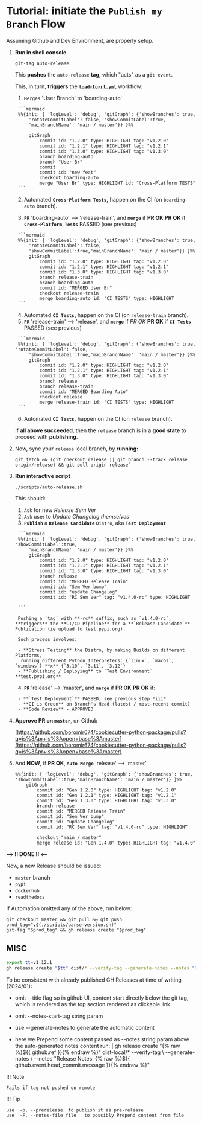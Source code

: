 [//]: # (This Turorial is part of the Gitops Release - V2 Process)

# **Tutorial:** initiate the `Publish my Branch` Flow

Assuming Github and Dev Environment, are properly setup.

1. **Run in shell console**

    ```shell
    git-tag auto-release
    ```

    This **pushes** the `auto-release` **tag**, which "acts" as a `git event`.

    This, in turn, **triggers** the [**`load-to-rt.yml`**](https://github.com/boromir674/cookiecutter-python-package/.github/workflows/load-to-rt.yml) workflow:

      1. `Merges` 'User Branch' to 'boarding-auto'

        ```mermaid
        %%{init: { 'logLevel': 'debug', 'gitGraph': {'showBranches': true,
            'rotateCommitLabel': false, 'showCommitLabel':true,
            'mainBranchName': 'main / master'}} }%%

            gitGraph
                commit id: "1.2.0" type: HIGHLIGHT tag: "v1.2.0"
                commit id: "1.2.1" type: HIGHLIGHT tag: "v1.2.1"
                commit id: "1.3.0" type: HIGHLIGHT tag: "v1.3.0"
                branch boarding-auto
                branch "User Br"
                commit
                commit id: "new feat"
                checkout boarding-auto
                merge "User Br" type: HIGHLIGHT id: "Cross-Platform TESTS"
        ```

      2. Automated **`Cross-Platform Tests`,** happen on the CI (on `boarding-auto` branch).

      3. **`PR`** 'boarding-auto' --> 'release-train', and **`merge`** if **PR OK**
        **PR OK** if **`Cross-Platform Tests`** PASSED (see previous)

        ```mermaid
        %%{init: { 'logLevel': 'debug', 'gitGraph': {'showBranches': true,
            'rotateCommitLabel': false,
            'showCommitLabel':true,'mainBranchName': 'main / master'}} }%%
            gitGraph
                commit id: "1.2.0" type: HIGHLIGHT tag: "v1.2.0"
                commit id: "1.2.1" type: HIGHLIGHT tag: "v1.2.1"
                commit id: "1.3.0" type: HIGHLIGHT tag: "v1.3.0"
                branch release-train
                branch boarding-auto
                commit id: "MERGED User Br"
                checkout release-train
                merge boarding-auto id: "CI TESTS" type: HIGHLIGHT
        ```

      4. Automated **`CI Tests`,** happen on the CI (on `release-train` branch).
      5. **`PR`** 'release-train' --> 'release', and **`merge`** if *PR OK*
        **PR OK** if **`CI Tests`** PASSED (see previous)

        ```mermaid
        %%{init: { 'logLevel': 'debug', 'gitGraph': {'showBranches': true, 'rotateCommitLabel': false,
            'showCommitLabel':true,'mainBranchName': 'main / master'}} }%%
            gitGraph
                commit id: "1.2.0" type: HIGHLIGHT tag: "v1.2.0"
                commit id: "1.2.1" type: HIGHLIGHT tag: "v1.2.1"
                commit id: "1.3.0" type: HIGHLIGHT tag: "v1.3.0"
                branch release
                branch release-train
                commit id: "MERGED Boarding Auto"
                checkout release
                merge release-train id: "CI TESTS" type: HIGHLIGHT
        ```

      6. Automated **`CI Tests`,** happen on the CI (on `release` branch).

    If **all above succeeded**, then the `release` branch is in a **good state** to proceed with **publishing**.
    
2. Now, sync your `release` local branch, by **running:**
    ```shell
    git fetch && (git checkout release || git branch --track release origin/release) && git pull origin release`
    ```

3. **Run interactive script**

    ```shell
    ./scripts/auto-release.sh
    ```

    This should:

      1. `Ask` for new *Release Sem Ver*
      2. `Ask` user to *Update Changelog themselves*
      3. **`Publish`** a **`Release Candidate`** `Distro`, aka **`Test Deployment`**

        ```mermaid
        %%{init: { 'logLevel': 'debug', 'gitGraph': {'showBranches': true, 'showCommitLabel':true,
            'mainBranchName': 'main / master'}} }%%
            gitGraph
                commit id: "1.2.0" type: HIGHLIGHT tag: "v1.2.0"
                commit id: "1.2.1" type: HIGHLIGHT tag: "v1.2.1"
                commit id: "1.3.0" type: HIGHLIGHT tag: "v1.3.0"
                branch release
                commit id: "MERGED Release Train"
                commit id: "Sem Ver bump"
                commit id: "update Changelog"
                commit id: "RC Sem Ver" tag: "v1.4.0-rc" type: HIGHLIGHT

        ```

        Pushing a `tag` with **-rc** suffix, such as `v1.4.0-rc`, **triggers** the **CI/CD Pipeline** for a **`Release Candidate`** Publication (ie upload to test.pypi.org).

        Such process involves:

        - **Stress Testing** the Distro, by making Builds on different Platforms,
         running different Python Interpreters: {`linux`, `macos`, `windows`} **x** {`3.10`, `3.11`, `3.12`}
        - **Publishing / Deploying** to `Test Environment` **test.pypi.org**

      4. **`PR`** 'release' --> 'master', and **`merge`** if **PR OK**
        **PR OK** if:

        - **`Test Deployment`** PASSED, see previous step *iii*
        - **CI is Green** on Branch's Head (latest / most-recent commit)
        - **Code Review** - APPROVED

4. **Approve PR on `master`**, on Github

    [https://github.com/boromir674/cookiecutter-python-package/pulls?q=is%3Apr+is%3Aopen+base%3Amaster](https://github.com/boromir674/cookiecutter-python-package/pulls?q=is%3Apr+is%3Aopen+base%3Amaster)

5. And **NOW**, if **PR OK**, **`Auto Merge`** 'release' --> 'master'

    ```mermaid
    %%{init: { 'logLevel': 'debug', 'gitGraph': {'showBranches': true, 'showCommitLabel':true,'mainBranchName': 'main / master'}} }%%
        gitGraph
            commit id: "Gen 1.2.0" type: HIGHLIGHT tag: "v1.2.0"
            commit id: "Gen 1.2.1" type: HIGHLIGHT tag: "v1.2.1"
            commit id: "Gen 1.3.0" type: HIGHLIGHT tag: "v1.3.0"
            branch release
            commit id: "MERGED Release Train"
            commit id: "Sem Ver bump"
            commit id: "update Changelog"
            commit id: "RC Sem Ver" tag: "v1.4.0-rc" type: HIGHLIGHT

            checkout "main / master"
            merge release id: "Gen 1.4.0" type: HIGHLIGHT tag: "v1.4.0"
    ```

**--> !! DONE !! <--**

Now, a new Release should be issued:

- `master` branch
- `pypi`
- `dockerhub`
- `readthedocs`

If Automation omitted any of the above, run below:

```shell
git checkout master && git pull && git push
prod_tag="v$(./scripts/parse-version.sh)"
git-tag "$prod_tag" && gh release create "$prod_tag"
```


## MISC

```sh
export tt=v1.12.1
gh release create "$tt" dist/* --verify-tag --generate-notes --notes "Release Notes: {% raw %}${{ github.event.head_commit.message }}{% endraw %}"
```

To be consistent with already published GH Releases at time of writing (2024/01):
* omit --title flag so in github UI, content start directly below the
  git tag, which is rendered as the top section rendered as clickable link
* omit --notes-start-tag string param

* use --generate-notes to generate the automatic content
* here we Prepend some content passed as --notes string param above the
  auto-generated notes content
  run: |
    gh release create "{% raw %}${{ github.ref }}{% endraw %}" dist-local/* --verify-tag \
      --generate-notes \
      --notes "Release Notes: {% raw %}${{ github.event.head_commit.message }}{% endraw %}"

!!! Note
    
    Fails if tag not pushed on remote

!!! Tip
    
    use  -p, --prerelease  to publish it as pre-release
    use  -F, --notes-file file   to possibly Prepend content from file
